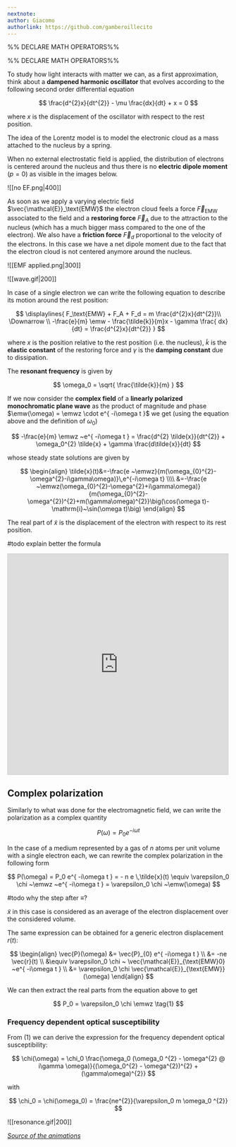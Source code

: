 ```yaml
---
nextnote: 
author: Giacomo
authorlink: https://github.com/gamberoillecito
---
```

%% DECLARE MATH OPERATORS%%

$$
\DeclareMathOperator{\emw}{\mathcal{E}_{\text{EMW}}}
\DeclareMathOperator{\emwz}{\mathcal{E}_{\text{EMW}0}}
$$
%% DECLARE MATH OPERATORS%%

To study how light interacts with matter we can, as a first approximation, think about a **dampened harmonic oscillator** that evolves according to the following second order differential equation 


$$
\frac{d^{2}x}{dt^{2}} - \mu  \frac{dx}{dt} + x = 0
$$

where $x$ is the displacement of the oscillator with respect to the rest position.

The idea of the Lorentz model is to model the electronic cloud as a mass attached to the nucleus by a spring.

When no external electrostatic field is applied, the distribution of electrons is centered around the nucleus and thus there is no **electric dipole moment** ($p = 0$) as visible in the images below.

![[no EF.png|400]]

As soon as we apply a varying electric field $\vec{\mathcal{E}}_\text{EMW}$ the electron cloud feels a force $\vec{F}_\text{EMW}$ associated to the field and a **restoring force** $\vec{F}_A$ due to the attraction to the nucleus (which has a much bigger mass compared to the one of the electron). We also have a **friction force** $\vec{F}_d$ proportional to the velocity of the electrons. In this case we have a net dipole moment due to the fact that the electron cloud is not centered anymore around the nucleus.

![[EMF applied.png|300]]

![[wave.gif|200]]

In case of a single electron we can write the following equation to describe its motion around the rest position: 

$$
\displaylines{
F_\text{EMW} + F_A + F_d = m \frac{d^{2}x}{dt^{2}}\\
\Downarrow \\
-\frac{e}{m} \emw - \frac{\tilde{k}}{m}x - \gamma \frac{ dx}{dt} = \frac{d^{2}x}{dt^{2}}
}
$$

where $x$ is the position relative to the rest position (i.e. the nucleus), $\tilde{k}$ is the **elastic constant** of the restoring force and $\gamma$ is the **damping constant** due to dissipation.

The **resonant frequency** is given by 

$$
\omega_0 = \sqrt{ \frac{\tilde{k}}{m} }
$$


If we now consider the **complex field** of a **linearly polarized monochromatic plane wave** as the product of magnitude and phase $\emw(\omega) = \emwz \cdot e^{ -i\omega t }$ we get (using the equation above and the definition of $\omega_0$) 

$$
-\frac{e}{m} \emwz ~e^{ -i\omega t } = \frac{d^{2} \tilde{x}}{dt^{2}} + \omega_0^{2} \tilde{x} + \gamma \frac{d\tilde{x}}{dt}
$$


whose steady state solutions are given by 

$$
\begin{align}
\tilde{x}(t)&=-\frac{e ~\emwz}{m(\omega_{0}^{2}-\omega^{2}-i\gamma\omega)}\,e^{-i\omega t} \\\\
&=-\frac{e ~\emwz(\omega_{0}^{2}-\omega^{2}+i\gamma\omega)}{m(\omega_{0}^{2}-\omega^{2})^{2}+m(\gamma\omega)^{2}}\big(\cos(\omega t)-\mathrm{i}~\sin(\omega t)\big)
\end{align}
$$


The real part of $\tilde{x}$ is the displacement of the electron with respect to its rest position. 

#todo explain better the formula

<iframe src="https://www.desmos.com/calculator/6sawmcw2hw?embed" width="500" height="500" style="border: 1px solid #ccc" frameborder=0></iframe>

## Complex polarization

Similarly to what was done for the electromagnetic field, we can write the polarization as a complex quantity 

$$
P(\omega) = P_0 e^{ -i\omega t }
$$

In the case of a medium represented by a gas of $n$ atoms per unit volume with a single electron each, we can rewrite the complex polarization in the following form 

$$
P(\omega) = P_0 e^{  -i\omega t } = - n e \,\tilde{x}(t) \equiv \varepsilon_0 \chi ~\emwz ~e^{ -i\omega t } = \varepsilon_0 \chi ~\emw(\omega)
$$

#todo why the step after $\equiv$?

$\tilde{x}$ in this case is considered as an average of the electron displacement over the considered volume.

The same expression can be obtained  for a generic electron displacement $r(t)$: 

$$
\begin{align}
\vec{P}(\omega) &= \vec{P}_{0} e^{ -i\omega t }  \\
&= -ne \vec{r}(t)  \\
&\equiv \varepsilon_0 \chi ~ \vec{\mathcal{E}}_{\text{EMW}0} ~e^{ -i\omega t }  \\
&= \varepsilon_0 \chi \vec{\mathcal{E}}_{\text{EMW}}(\omega)
\end{align}
$$

We can then extract the real parts from the equation above to get 

$$
P_0 = \varepsilon_0 \chi \emwz \tag{1}
$$

### Frequency dependent optical susceptibility

From $(1)$ we can derive the expression for the frequency dependent optical susceptibility: 

$$
\chi(\omega) = \chi_0 \frac{\omega_0 (\omega_0 ^{2} - \omega^{2} @ i\gamma \omega)}{(\omega_0^{2} - \omega^{2})^{2} + (\gamma\omega)^{2}}
$$

with

$$
\chi_0 = \chi(\omega_0) = \frac{ne^{2}}{\varepsilon_0 m \omega_0 ^{2}}
$$

![[resonance.gif|200]]

*[Source of the animations](https://www.youtube.com/watch?v=PYRIpT-zNYI)*
